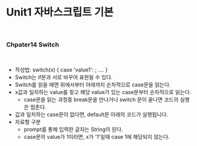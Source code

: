 # Unit1 자바스크립트 기본
<br>

### Chpater14 Switch
<br>

- 작성법: switch(x) { case 'value1': ; .... }
- Switch는 if문과 서로 바꾸어 표현될 수 있다.
- Switch를 읽을 때엔 위에서부터 아래까지 순차적으로 case문을 읽는다.
- x값과 일치하는 value를 찾고 해당 value가 있는 case문부터 순차적으로 읽는다.
	- case문을 읽는 과정중 break문을 만나거나 switch 문이 끝나면 코드의 실행은 멈춘다.
- 값과 일치하는 case문이 없다면, default문 아래의 코드가 실행됩니다.
- 자료형 구분
	- prompt를 통해 입력한 글자는 String이 된다.
	- case문의 value가 1이라면, x가 '1'일때 case 1에 해당되지 않는다.